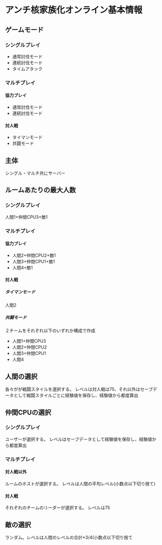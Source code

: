 # アンチ核家族化オンライン基本情報
## ゲームモード
### シングルプレイ
- 通常討伐モード
- 連続討伐モード
- タイムアタック

### マルチプレイ
#### 協力プレイ
- 通常討伐モード
- 連続討伐モード

#### 対人戦
- タイマンモード
- 共闘モード

## 主体
シングル・マルチ共にサーバー

## ルームあたりの最大人数
### シングルプレイ
人間1+仲間CPU3+敵1

### マルチプレイ
#### 協力プレイ
- 人間2+仲間CPU2+敵1
- 人間3+仲間CPU1+敵1
- 人間4+敵1

#### 対人戦
##### タイマンモード
人間2

##### 共闘モード
２チームをそれぞれ以下のいずれか構成で作成
- 人間1+仲間CPU3
- 人間2+仲間CPU2
- 人間3+仲間CPU1
- 人間4

## 人間の選択
各々がが戦闘スタイルを選択する。
レベルは対人戦は75、それ以外はセーブデータとして戦闘スタイルごとに経験値を保存し、経験値から都度算出

## 仲間CPUの選択
### シングルプレイ
ユーザーが選択する。
レベルはセーブデータとして経験値を保存し、経験値から都度算出

### マルチプレイ
#### 対人戦以外
ルームのホストが選択する。
レベルは人間の平均レベル(小数点以下切り捨て)

#### 対人戦
それぞれのチームのリーダーが選択する。
レベルは75

## 敵の選択
ランダム。レベルは人間のレベルの合計×3/4(小数点以下切り捨て
